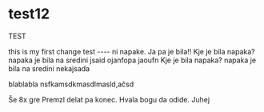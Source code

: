 # test12
TEST

this is my first change test ---- ni napake. Ja pa je bila!!
Kje je bila napaka? napaka je bila na sredini jsaid
ojanfopa
jaoufn
Kje je bila napaka? napaka je bila na sredini nekajsada

blablabla
nsfkamsdkmasdlmasld,ačsd

Še 8x gre Premzl delat pa konec. Hvala bogu da odide. Juhej
